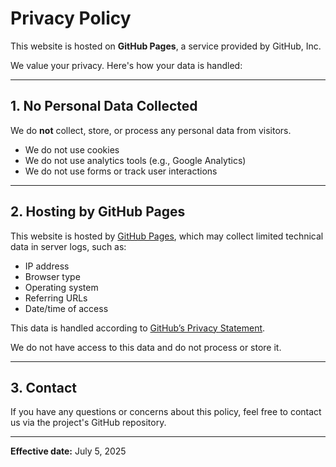 # Privacy Policy

This website is hosted on **GitHub Pages**, a service provided by GitHub, Inc.

We value your privacy. Here's how your data is handled:

---

## 1. No Personal Data Collected

We do **not** collect, store, or process any personal data from visitors.

- We do not use cookies
- We do not use analytics tools (e.g., Google Analytics)
- We do not use forms or track user interactions

---

## 2. Hosting by GitHub Pages

This website is hosted by [GitHub Pages](https://pages.github.com/), which may collect limited technical data in server logs, such as:

- IP address
- Browser type
- Operating system
- Referring URLs
- Date/time of access

This data is handled according to [GitHub’s Privacy Statement](https://docs.github.com/en/site-policy/privacy-policies/github-privacy-statement).

We do not have access to this data and do not process or store it.

---

## 3. Contact

If you have any questions or concerns about this policy, feel free to contact us via the project's GitHub repository.

---

**Effective date:** July 5, 2025

